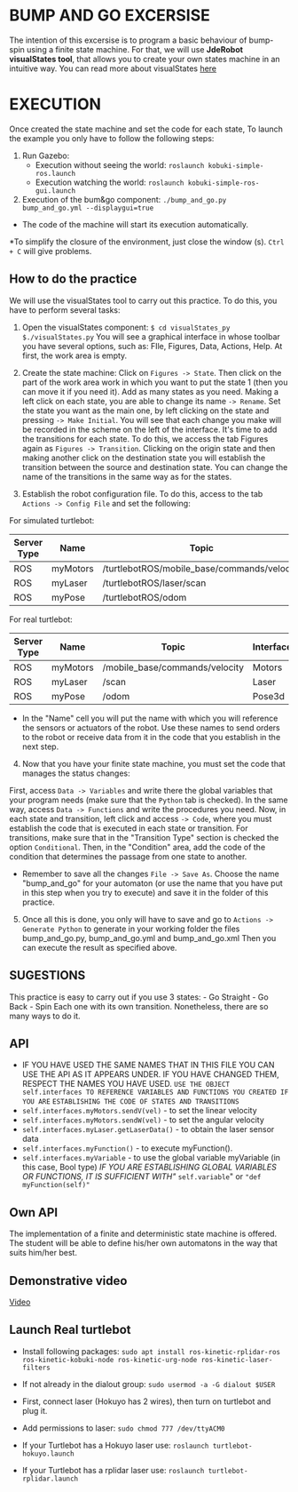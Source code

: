 # BUMP AND GO EXCERSISE

The intention of this excersise is to program a basic behaviour of bump-spin using
a finite state machine. For that, we will use **JdeRobot visualStates tool**, that 
allows you to create your own states machine in an intuitive way.
You can read more about visualStates [here](https://jderobot.github.io/VisualStates/)


# EXECUTION

Once created the state machine and set the code for each state,
To launch the example you only have to follow the following steps:

1. Run Gazebo:
     * Execution without seeing the world: 
         `roslaunch kobuki-simple-ros.launch`
     * Execution watching the world: 
         `roslaunch kobuki-simple-ros-gui.launch`
2. Execution of the bum&go component: 
    `./bump_and_go.py bump_and_go.yml --displaygui=true`
* The code of the machine will start its execution automatically.


*To simplify the closure of the environment, just close the window (s). 
  `Ctrl + C` will give problems.


## How to do the practice
We will use the visualStates tool to carry out this practice.
To do this, you have to perform several tasks:

1. Open the visualStates component:
    `$ cd visualStates_py`
    `$./visualStates.py`
You will see a graphical interface in whose toolbar you have several options,
such as: FIle, Figures, Data, Actions, Help. At first, the work area is empty.

2. Create the state machine:
Click on `Figures -> State`. Then click on the part of the work area work in 
which you want to put the state 1 (then you can move it if you need it).
Add as many states as you need. Making a left click on each state, you are able 
to change its name `-> Rename`. Set the state you want as the main one,
by left clicking on the state and pressing `-> Make Initial`.
You will see that each change you make will be recorded in the scheme on the left 
of the interface. It's time to add the transitions for each state. To do this, 
we access the tab Figures again as `Figures -> Transition`. Clicking on the origin 
state and then making another click on the destination state you will establish 
the transition between the source and destination state. You can change
the name of the transitions in the same way as for the states.

3. Establish the robot configuration file. To do this, access
to the tab `Actions -> Config File` and set the following:

For simulated turtlebot:

| Server Type | Name | Topic | Interface |
| ----- | ---- | ----- | ---- |
| ROS | myMotors |/turtlebotROS/mobile_base/commands/velocity | Motors |
| ROS | myLaser | /turtlebotROS/laser/scan | Laser |
| ROS | myPose | /turtlebotROS/odom | Pose3d |

For real turtlebot:

| Server Type | Name | Topic | Interface |
| ----- | ---- | ----- | ---- |
| ROS | myMotors |/mobile_base/commands/velocity | Motors |
| ROS | myLaser | /scan | Laser |
| ROS | myPose |/odom | Pose3d |

* In the "Name" cell you will put the name with which you will reference the 
sensors or actuators of the robot. Use these names to send orders to the robot 
or receive data from it in the code that you establish in the next step.

4. Now that you have your finite state machine, you must set the code
that manages the status changes:

First, access `Data -> Variables` and write there the global variables that your 
program needs (make sure that the `Python` tab is checked).
In the same way, access `Data -> Functions` and write the procedures you need.
Now, in each state and transition, left click and access `-> Code`, where
you must establish the code that is executed in each state or transition. For 
transitions, make sure that in the "Transition Type" section is checked the 
option `Conditional`. Then, in the "Condition" area, add the code of the
condition that determines the passage from one state to another.

* Remember to save all the changes `File -> Save As`. Choose the name "bump_and_go"
for your automaton (or use the name that you have put in this step when you try
to execute) and save it in the folder of this practice.

5. Once all this is done, you only will have to save and go to `Actions -> Generate Python`
to generate in your working folder the files bump_and_go.py, bump_and_go.yml and
bump_and_go.xml Then you can execute the result as specified above.


## SUGESTIONS
This practice is easy to carry out if you use 3 states:
    - Go Straight
    - Go Back
    - Spin
Each one with its own transition. Nonetheless, there are so many ways to do it.


## API
* IF YOU HAVE USED THE SAME NAMES THAT IN THIS FILE YOU CAN USE THE API AS IT
APPEARS UNDER. IF YOU HAVE CHANGED THEM, RESPECT THE NAMES YOU HAVE USED.
`USE THE OBJECT self.interfaces TO REFERENCE VARIABLES AND FUNCTIONS YOU CREATED IF YOU ARE`
`ESTABLISHING THE CODE OF STATES AND TRANSITIONS`
* `self.interfaces.myMotors.sendV(vel)` - to set the linear velocity
* `self.interfaces.myMotors.sendW(vel)` - to set the angular velocity
* `self.interfaces.myLaser.getLaserData()` - to obtain the laser sensor data
* `self.interfaces.myFunction()` - to execute myFunction().
* `self.interfaces.myVariable` - to use the global variable myVariable (in this case, Bool type)
*IF YOU ARE ESTABLISHING GLOBAL VARIABLES OR FUNCTIONS, IT IS SUFFICIENT WITH"* `self.variable`" or `"def myFunction(self)"`


## Own API
The implementation of a finite and deterministic state machine is offered. The student will be able to define
his/her own automatons in the way that suits him/her best.


## Demonstrative video
[Video](https://youtu.be/o-SAe_qwOMc)


##  Launch Real turtlebot
* Install following packages:
`sudo apt install ros-kinetic-rplidar-ros ros-kinetic-kobuki-node ros-kinetic-urg-node ros-kinetic-laser-filters`

* If not already in the dialout group: 
`sudo usermod -a -G dialout $USER`

* First, connect laser (Hokuyo has 2 wires), then turn on turtlebot and plug it.

* Add permissions to laser: 
`sudo chmod 777 /dev/ttyACM0`

* If your Turtlebot has a Hokuyo laser use:
`roslaunch turtlebot-hokuyo.launch`

* If your Turtlebot has a rplidar laser use:
`roslaunch turtlebot-rplidar.launch`
